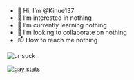 - 👋 Hi, I’m @Kinue137
- 👀 I’m interested in nothing
- 🌱 I’m currently learning nothing
- 💞️ I’m looking to collaborate on nothing
- 📫 How to reach me nothing

![ur suck](https://i.imgur.com/3Q8AsBR.png)

[![gay stats](https://github-readme-stats.vercel.app/api?username=kinue137&show_icons=true&theme=dracula)](https://github.com/anuraghazra/github-readme-stats)
